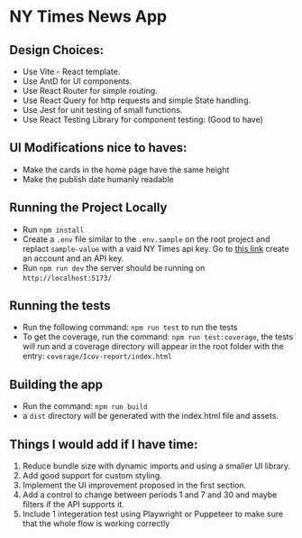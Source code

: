 # NY Times News App

## Design Choices:

- Use Vite - React template.
- Use AntD for UI components.
- Use React Router for simple routing.
- Use React Query for http requests and simple State handling.
- Use Jest for unit testing of small functions.
- Use React Testing Library for component testing: (Good to have)

## UI Modifications nice to haves:

- Make the cards in the home page have the same height
- Make the publish date humanly readable

## Running the Project Locally

- Run `npm install`
- Create a `.env` file similar to the `.env.sample` on the root project and replact `sample-value` with a vaid NY Times api key. Go to [this link](https://developer.nytimes.com/get-started) create an account and an API key.
- Run `npm run dev` the server should be running on `http://localhost:5173/`

## Running the tests

- Run the following command: `npm run test` to run the tests
- To get the coverage, run the command: `npm run test:coverage`, the tests will run and a coverage directory will appear in the root folder with the entry: `coverage/Icov-report/index.html`

## Building the app

- Run the command: `npm run build`
- a `dist` directory will be generated with the index.html file and assets.

## Things I would add if I have time:

1. Reduce bundle size with dynamic imports and using a smaller UI library.
2. Add good support for custom styling.
3. Implement the UI improvement proposed in the first section.
4. Add a control to change between periods 1 and 7 and 30 and maybe filters if the API supports it.
5. Include 1 integeration test using Playwright or Puppeteer to make sure that the whole flow is working correctly
